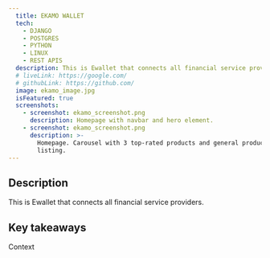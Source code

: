 ```yaml
---
  title: EKAMO WALLET
  tech:
    - DJANGO
    - POSTGRES
    - PYTHON
    - LINUX
    - REST APIS
  description: This is Ewallet that connects all financial service providers.
  # liveLink: https://google.com/
  # githubLink: https://github.com/
  image: ekamo_image.jpg
  isFeatured: true
  screenshots:
    - screenshot: ekamo_screenshot.png
      description: Homepage with navbar and hero element.
    - screenshot: ekamo_screenshot.png
      description: >-
        Homepage. Carousel with 3 top-rated products and general product
        listing.
---
```


## Description

This is Ewallet that connects all financial service providers.

## Key takeaways

Context

